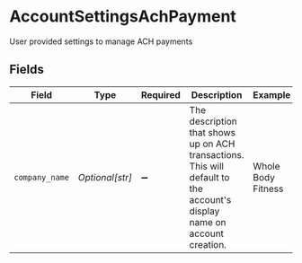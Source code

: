 # AccountSettingsAchPayment

User provided settings to manage ACH payments


## Fields

| Field                                                                                                                   | Type                                                                                                                    | Required                                                                                                                | Description                                                                                                             | Example                                                                                                                 |
| ----------------------------------------------------------------------------------------------------------------------- | ----------------------------------------------------------------------------------------------------------------------- | ----------------------------------------------------------------------------------------------------------------------- | ----------------------------------------------------------------------------------------------------------------------- | ----------------------------------------------------------------------------------------------------------------------- |
| `company_name`                                                                                                          | *Optional[str]*                                                                                                         | :heavy_minus_sign:                                                                                                      | The description that shows up on ACH transactions. This will default to the account's display name on account creation. | Whole Body Fitness                                                                                                      |
